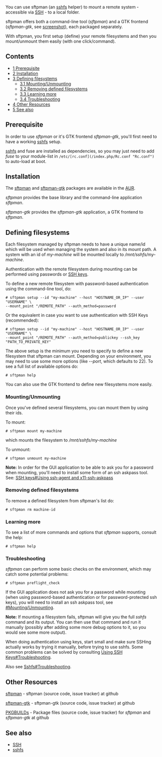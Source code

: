 You can use sftpman (an [sshfs](/index.php/Sshfs "Sshfs") helper) to mount a remote system - accessible via [SSH](/index.php/SSH "SSH") - to a local folder.

sftpman offers both a command-line tool (*sftpman*) and a GTK frontend (*sftpman-gtk*, see [screenshot](https://github.com/spantaleev/sftpman-gtk/raw/master/sftpman-gui.png)), each packaged separately.

With sftpman, you first setup (define) your remote filesystems and then you mount/unmount them easily (with one click/command).

## Contents

*   [1 Prerequisite](#Prerequisite)
*   [2 Installation](#Installation)
*   [3 Defining filesystems](#Defining_filesystems)
    *   [3.1 Mounting/Unmounting](#Mounting.2FUnmounting)
    *   [3.2 Removing defined filesystems](#Removing_defined_filesystems)
    *   [3.3 Learning more](#Learning_more)
    *   [3.4 Troubleshooting](#Troubleshooting)
*   [4 Other Resources](#Other_Resources)
*   [5 See also](#See_also)

## Prerequisite

In order to use *sftpman* or it's GTK frontend *sftpman-gtk*, you'll first need to have a working [sshfs](/index.php/Sshfs "Sshfs") setup.

[sshfs](/index.php/Sshfs "Sshfs") and fuse are installed as dependencies, so you may just need to add *fuse* to your module-list in `/etc/[rc.conf](/index.php/Rc.conf "Rc.conf")` to auto-load at boot.

## Installation

The [sftpman](https://aur.archlinux.org/packages/sftpman/) and [sftpman-gtk](https://aur.archlinux.org/packages/sftpman-gtk/) packages are available in the [AUR](/index.php/AUR "AUR").

*sftpman* provides the base library and the command-line application *sftpman*.

*sftpman-gtk* provides the *sftpman-gtk* application, a GTK frontend to *sftpman*.

## Defining filesystems

Each filesystem managed by sftpman needs to have a unique name/id which will be used when managing the system and also in its mount path. A system with an id of *my-machine* will be mounted locally to */mnt/sshfs/my-machine*.

Authentication with the remote filesystem during mounting can be performed using passwords or [SSH keys](/index.php/SSH_keys "SSH keys").

To define a new remote filesystem with password-based authentication using the command-line tool, do:

```
# sftpman setup --id "my-machine" --host "HOSTNAME_OR_IP" --user "USERNAME" \
--mount_point "/REMOTE_PATH" --auth_method=password

```

Or the equivalent in case you want to use authentication with SSH Keys (recommended):

```
# sftpman setup --id "my-machine" --host "HOSTNAME_OR_IP" --user "USERNAME" \
--mount_point "/REMOTE_PATH" --auth_method=publickey --ssh_key "PATH_TO_PRIVATE_KEY"

```

The above setup is the minimum you need to specify to define a new filesystem that sftpman can mount. Depending on your environment, you may need to use some more options (like *--port*, which defaults to 22). To see a full list of available options do:

```
# sftpman help

```

You can also use the GTK frontend to define new filesystems more easily.

### Mounting/Unmounting

Once you've defined several filesystems, you can mount them by using their ids.

To mount:

```
# sftpman mount my-machine

```

which mounts the filesystem to */mnt/sshfs/my-machine*

To unmount:

```
# sftpman unmount my-machine

```

**Note:** In order for the GUI application to be able to ask you for a password when mounting, you'll need to install some form of an ssh askpass tool. See: [SSH keys#Using ssh-agent and x11-ssh-askpass](/index.php/SSH_keys#Using_ssh-agent_and_x11-ssh-askpass "SSH keys")

### Removing defined filesystems

To remove a defined filesystem from sftpman's list do:

```
# sftpman rm machine-id

```

### Learning more

To see a list of more commands and options that *sftpman* supports, consult the help:

```
# sftpman help

```

### Troubleshooting

*sftpman* can perform some basic checks on the environment, which may catch some potential problems:

```
# sftpman preflight_check

```

If the GUI application does not ask you for a password while mounting (when using password-based authentication or for password-protected ssh keys), you will need to install an ssh askpass tool, see [#Mounting/Unmounting](#Mounting.2FUnmounting).

**Note:** If mounting a filesystem fails, sftpman will give you the full *sshfs* command and its output. You can then use that command and run it manually (possibly after adding some more debug options to it, so you would see some more output).

When doing authentication using keys, start small and make sure SSHing actually works by trying it manually, before trying to use sshfs. Some common problems can be solved by consulting [Using SSH Keys#Troubleshooting](/index.php/Using_SSH_Keys#Troubleshooting "Using SSH Keys").

Also see [Sshfs#Troubleshooting](/index.php/Sshfs#Troubleshooting "Sshfs").

## Other Resources

[sftpman](https://github.com/spantaleev/sftpman) - sftpman (source code, issue tracker) at github

[sftpman-gtk](https://github.com/spantaleev/sftpman-gtk) - sftpman-gtk (source code, issue tracker) at github

[PKGBUILDs](https://github.com/spantaleev/PKGBUILDs) - Package files (source code, issue tracker) for *sftpman* and *sftpman-gtk* at github

## See also

*   [SSH](/index.php/SSH "SSH")
*   [sshfs](/index.php/Sshfs "Sshfs")